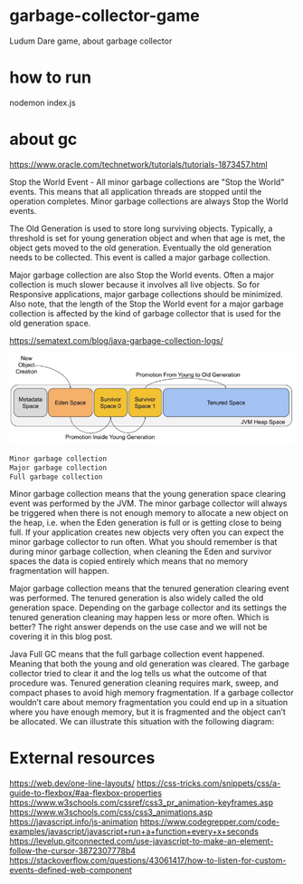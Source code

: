 # garbage-collector-game
Ludum Dare game, about garbage collector

# how to run
nodemon index.js


# about gc

https://www.oracle.com/technetwork/tutorials/tutorials-1873457.html

Stop the World Event - All minor garbage collections are "Stop the World" events. This means that all application threads are stopped until the operation completes. Minor garbage collections are always Stop the World events.

The Old Generation is used to store long surviving objects. Typically, a threshold is set for young generation object and when that age is met, the object gets moved to the old generation. Eventually the old generation needs to be collected. This event is called a major garbage collection.

Major garbage collection are also Stop the World events. Often a major collection is much slower because it involves all live objects. So for Responsive applications, major garbage collections should be minimized. Also note, that the length of the Stop the World event for a major garbage collection is affected by the kind of garbage collector that is used for the old generation space.

https://sematext.com/blog/java-garbage-collection-logs/

![](doc/gc-promotion.png)

    Minor garbage collection
    Major garbage collection
    Full garbage collection

Minor garbage collection means that the young generation space clearing event was performed by the JVM. The minor garbage collector will always be triggered when there is not enough memory to allocate a new object on the heap, i.e. when the Eden generation is full or is getting close to being full. If your application creates new objects very often you can expect the minor garbage collector to run often. What you should remember is that during minor garbage collection, when cleaning the Eden and survivor spaces the data is copied entirely which means that no memory fragmentation will happen.

Major garbage collection means that the tenured generation clearing event was performed. The tenured generation is also widely called the old generation space. Depending on the garbage collector and its settings the tenured generation cleaning may happen less or more often. Which is better? The right answer depends on the use case and we will not be covering it in this blog post.

Java Full GC means that the full garbage collection event happened. Meaning that both the young and old generation was cleared. The garbage collector tried to clear it and the log tells us what the outcome of that procedure was. Tenured generation cleaning requires mark, sweep, and compact phases to avoid high memory fragmentation. If a garbage collector wouldn’t care about memory fragmentation you could end up in a situation where you have enough memory, but it is fragmented and the object can’t be allocated. We can illustrate this situation with the following diagram:

# External resources

https://web.dev/one-line-layouts/
https://css-tricks.com/snippets/css/a-guide-to-flexbox/#aa-flexbox-properties
https://www.w3schools.com/cssref/css3_pr_animation-keyframes.asp
https://www.w3schools.com/css/css3_animations.asp
https://javascript.info/js-animation
https://www.codegrepper.com/code-examples/javascript/javascript+run+a+function+every+x+seconds
https://levelup.gitconnected.com/use-javascript-to-make-an-element-follow-the-cursor-3872307778b4
https://stackoverflow.com/questions/43061417/how-to-listen-for-custom-events-defined-web-component
